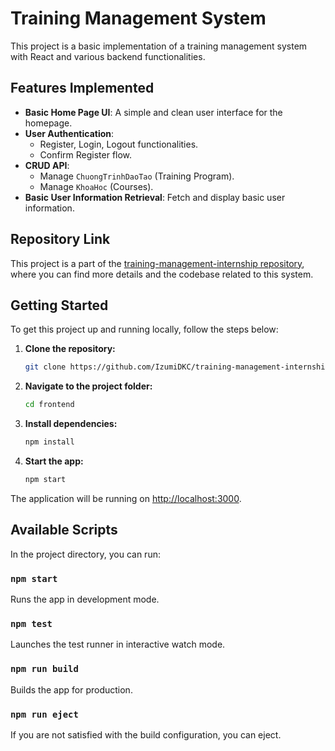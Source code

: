 
# Training Management System

This project is a basic implementation of a training management system with React and various backend functionalities.

## Features Implemented

- **Basic Home Page UI**: A simple and clean user interface for the homepage.
- **User Authentication**: 
  - Register, Login, Logout functionalities.
  - Confirm Register flow.
- **CRUD API**:
  - Manage `ChuongTrinhDaoTao` (Training Program).
  - Manage `KhoaHoc` (Courses).
- **Basic User Information Retrieval**: Fetch and display basic user information.

## Repository Link

This project is a part of the [training-management-internship repository](https://github.com/IzumiDKC/training-management-internship), where you can find more details and the codebase related to this system.

## Getting Started

To get this project up and running locally, follow the steps below:

1. **Clone the repository:**
   ```bash
   git clone https://github.com/IzumiDKC/training-management-internship.git
   ```
2. **Navigate to the project folder:**
   ```bash
   cd frontend
   ```
3. **Install dependencies:**
   ```bash
   npm install
   ```
4. **Start the app:**
   ```bash
   npm start
   ```

The application will be running on [http://localhost:3000](http://localhost:3000).

## Available Scripts

In the project directory, you can run:

### `npm start`

Runs the app in development mode.

### `npm test`

Launches the test runner in interactive watch mode.

### `npm run build`

Builds the app for production.

### `npm run eject`

If you are not satisfied with the build configuration, you can eject.
